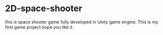 # 2D-space-shooter
this is space shooter game fully developed in Unity game engine. This is my first game project hope you like it.
